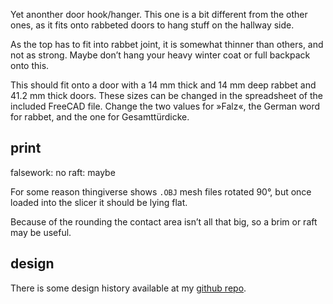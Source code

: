 Yet anonther door hook/hanger. This one is a bit different from the other ones, as it fits onto rabbeted doors to hang stuff on the hallway side.

As the top has to fit into rabbet joint, it is somewhat thinner than others, and not as strong. Maybe don’t hang your heavy winter coat or full backpack onto this.

This should fit onto a door with a 14 mm thick and 14 mm deep rabbet and 41.2 mm thick doors. These sizes can be changed in the spreadsheet of the included FreeCAD file. Change the two values for »Falz«, the German word for rabbet, and the one for Gesamttürdicke.

## print

falsework: no
raft: maybe


For some reason thingiverse shows `.OBJ` mesh files rotated 90°, but once loaded into the slicer it should be lying flat.

Because of the rounding the contact area isn’t all that big, so a brim or raft may be useful.

## design

There is some design history available at my [github repo](https://github.com/ospalh/3d-printing/tree/develop/Türhaken).
